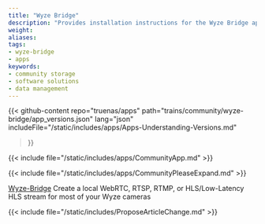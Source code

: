 ```yaml
---
title: "Wyze Bridge"
description: "Provides installation instructions for the Wyze Bridge application in TrueNAS."
weight: 
aliases:
tags:
- wyze-bridge
- apps
keywords:
- community storage
- software solutions
- data management
---
```


{{< github-content 
    repo="truenas/apps"
    path="trains/community/wyze-bridge/app_versions.json"
    lang="json"
	includeFile="/static/includes/apps/Apps-Understanding-Versions.md"
>}}

{{< include file="/static/includes/apps/CommunityApp.md" >}}

{{< include file="/static/includes/apps/CommunityPleaseExpand.md" >}}

<a href="https://github.com/mrlt8/docker-wyze-bridge">Wyze-Bridge</a> Create a local WebRTC, RTSP, RTMP, or HLS/Low-Latency HLS stream for most of your Wyze cameras

{{< include file="/static/includes/ProposeArticleChange.md" >}}
